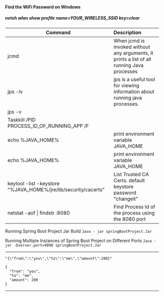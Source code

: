 #### Find the WiFi Password on Windows

##### netsh wlan show profile name=YOUR_WIRELESS_SSID key=clear

| Command  	|      Description     	|
|----------	|:------	|
|jcmd|When jcmd is invoked without any arguments, it prints a list of all running Java processes|
|jps -lv|jps is a useful tool for viewing information about running java processes.|
|jps -v||
|Taskkill /PID PROCESS_ID_OF_RUNNING_APP /F||
|echo %JAVA_HOME%|print environment variable JAVA_HOME|
|echo %JAVA_HOME%|print environment variable JAVA_HOME|
|keytool -list -keystore "%JAVA_HOME%/jre/lib/security/cacerts"|List Trusted CA Certs. default keystore password "changeit"|
|netstat -aof \| findstr :8080|Find Process Id of the process using the 8080 port|

Running Spring Boot Project Jar Build
`Java - jar springBootProject.Jar`

Running Multiple Instances of Spring Boot Project on Different Ports
`Java -jar -Dserver.port=9090 springBootProject.Jar`

---

`"{\"from\":\"you\",\"to\":\"me\",\"amount\":200}"`

```
{
  "from": "you",
  "to": "me",
  "amount": 200
}
```
---
